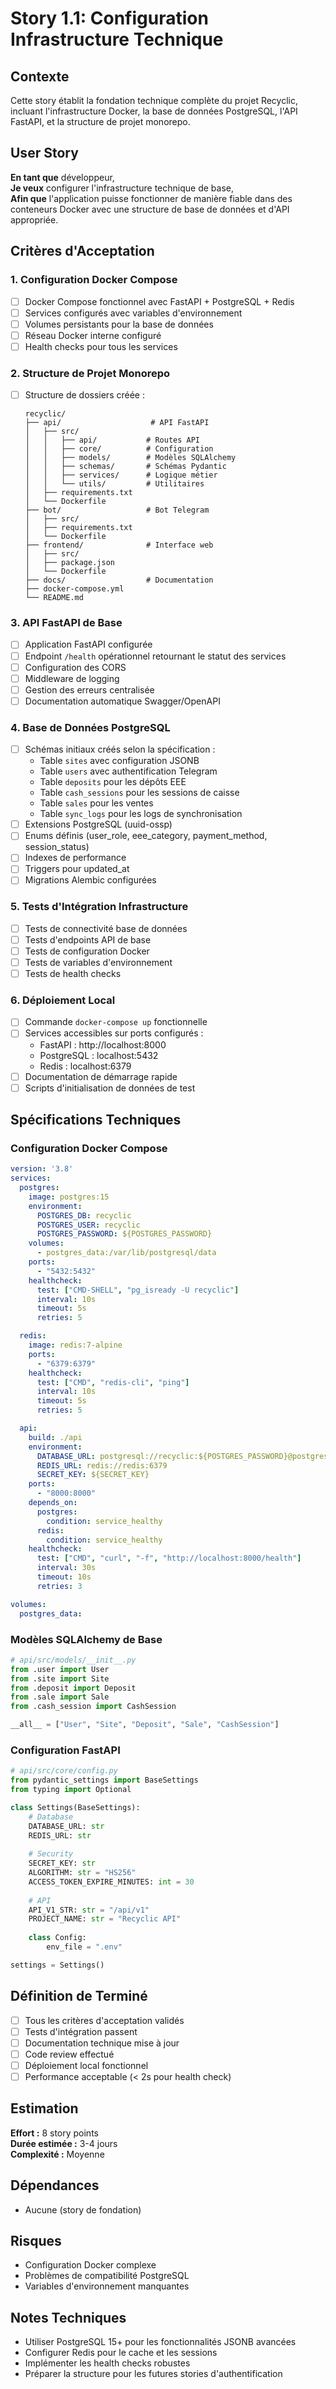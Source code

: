 # Story 1.1: Configuration Infrastructure Technique

## Contexte
Cette story établit la fondation technique complète du projet Recyclic, incluant l'infrastructure Docker, la base de données PostgreSQL, l'API FastAPI, et la structure de projet monorepo.

## User Story
**En tant que** développeur,  
**Je veux** configurer l'infrastructure technique de base,  
**Afin que** l'application puisse fonctionner de manière fiable dans des conteneurs Docker avec une structure de base de données et d'API appropriée.

## Critères d'Acceptation

### 1. Configuration Docker Compose
- [ ] Docker Compose fonctionnel avec FastAPI + PostgreSQL + Redis
- [ ] Services configurés avec variables d'environnement
- [ ] Volumes persistants pour la base de données
- [ ] Réseau Docker interne configuré
- [ ] Health checks pour tous les services

### 2. Structure de Projet Monorepo
- [ ] Structure de dossiers créée :
  ```
  recyclic/
  ├── api/                    # API FastAPI
  │   ├── src/
  │   │   ├── api/           # Routes API
  │   │   ├── core/          # Configuration
  │   │   ├── models/        # Modèles SQLAlchemy
  │   │   ├── schemas/       # Schémas Pydantic
  │   │   ├── services/      # Logique métier
  │   │   └── utils/         # Utilitaires
  │   ├── requirements.txt
  │   └── Dockerfile
  ├── bot/                   # Bot Telegram
  │   ├── src/
  │   ├── requirements.txt
  │   └── Dockerfile
  ├── frontend/              # Interface web
  │   ├── src/
  │   ├── package.json
  │   └── Dockerfile
  ├── docs/                  # Documentation
  ├── docker-compose.yml
  └── README.md
  ```

### 3. API FastAPI de Base
- [ ] Application FastAPI configurée
- [ ] Endpoint `/health` opérationnel retournant le statut des services
- [ ] Configuration des CORS
- [ ] Middleware de logging
- [ ] Gestion des erreurs centralisée
- [ ] Documentation automatique Swagger/OpenAPI

### 4. Base de Données PostgreSQL
- [ ] Schémas initiaux créés selon la spécification :
  - Table `sites` avec configuration JSONB
  - Table `users` avec authentification Telegram
  - Table `deposits` pour les dépôts EEE
  - Table `cash_sessions` pour les sessions de caisse
  - Table `sales` pour les ventes
  - Table `sync_logs` pour les logs de synchronisation
- [ ] Extensions PostgreSQL (uuid-ossp)
- [ ] Enums définis (user_role, eee_category, payment_method, session_status)
- [ ] Indexes de performance
- [ ] Triggers pour updated_at
- [ ] Migrations Alembic configurées

### 5. Tests d'Intégration Infrastructure
- [ ] Tests de connectivité base de données
- [ ] Tests d'endpoints API de base
- [ ] Tests de configuration Docker
- [ ] Tests de variables d'environnement
- [ ] Tests de health checks

### 6. Déploiement Local
- [ ] Commande `docker-compose up` fonctionnelle
- [ ] Services accessibles sur ports configurés :
  - FastAPI : http://localhost:8000
  - PostgreSQL : localhost:5432
  - Redis : localhost:6379
- [ ] Documentation de démarrage rapide
- [ ] Scripts d'initialisation de données de test

## Spécifications Techniques

### Configuration Docker Compose
```yaml
version: '3.8'
services:
  postgres:
    image: postgres:15
    environment:
      POSTGRES_DB: recyclic
      POSTGRES_USER: recyclic
      POSTGRES_PASSWORD: ${POSTGRES_PASSWORD}
    volumes:
      - postgres_data:/var/lib/postgresql/data
    ports:
      - "5432:5432"
    healthcheck:
      test: ["CMD-SHELL", "pg_isready -U recyclic"]
      interval: 10s
      timeout: 5s
      retries: 5

  redis:
    image: redis:7-alpine
    ports:
      - "6379:6379"
    healthcheck:
      test: ["CMD", "redis-cli", "ping"]
      interval: 10s
      timeout: 5s
      retries: 5

  api:
    build: ./api
    environment:
      DATABASE_URL: postgresql://recyclic:${POSTGRES_PASSWORD}@postgres:5432/recyclic
      REDIS_URL: redis://redis:6379
      SECRET_KEY: ${SECRET_KEY}
    ports:
      - "8000:8000"
    depends_on:
      postgres:
        condition: service_healthy
      redis:
        condition: service_healthy
    healthcheck:
      test: ["CMD", "curl", "-f", "http://localhost:8000/health"]
      interval: 30s
      timeout: 10s
      retries: 3

volumes:
  postgres_data:
```

### Modèles SQLAlchemy de Base
```python
# api/src/models/__init__.py
from .user import User
from .site import Site
from .deposit import Deposit
from .sale import Sale
from .cash_session import CashSession

__all__ = ["User", "Site", "Deposit", "Sale", "CashSession"]
```

### Configuration FastAPI
```python
# api/src/core/config.py
from pydantic_settings import BaseSettings
from typing import Optional

class Settings(BaseSettings):
    # Database
    DATABASE_URL: str
    REDIS_URL: str
    
    # Security
    SECRET_KEY: str
    ALGORITHM: str = "HS256"
    ACCESS_TOKEN_EXPIRE_MINUTES: int = 30
    
    # API
    API_V1_STR: str = "/api/v1"
    PROJECT_NAME: str = "Recyclic API"
    
    class Config:
        env_file = ".env"

settings = Settings()
```

## Définition de Terminé
- [ ] Tous les critères d'acceptation validés
- [ ] Tests d'intégration passent
- [ ] Documentation technique mise à jour
- [ ] Code review effectué
- [ ] Déploiement local fonctionnel
- [ ] Performance acceptable (< 2s pour health check)

## Estimation
**Effort :** 8 story points  
**Durée estimée :** 3-4 jours  
**Complexité :** Moyenne

## Dépendances
- Aucune (story de fondation)

## Risques
- Configuration Docker complexe
- Problèmes de compatibilité PostgreSQL
- Variables d'environnement manquantes

## Notes Techniques
- Utiliser PostgreSQL 15+ pour les fonctionnalités JSONB avancées
- Configurer Redis pour le cache et les sessions
- Implémenter les health checks robustes
- Préparer la structure pour les futures stories d'authentification
